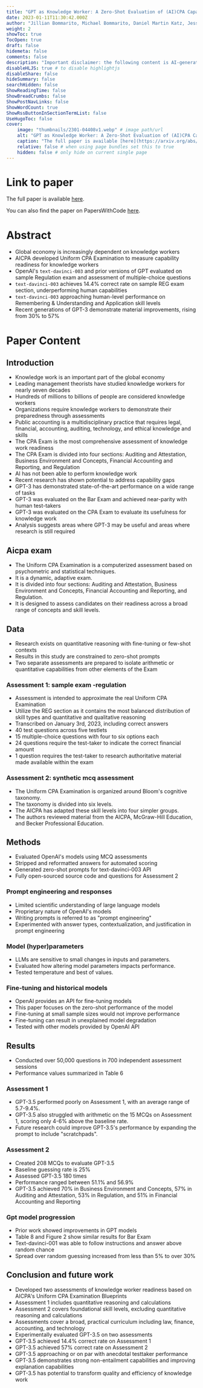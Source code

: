 ```yaml
---
title: "GPT as Knowledge Worker: A Zero-Shot Evaluation of (AI)CPA Capabilities"
date: 2023-01-11T11:30:42.000Z
author: "Jillian Bommarito, Michael Bommarito, Daniel Martin Katz, Jessica Katz"
weight: 2
showToc: true
TocOpen: true
draft: false
hidemeta: false
comments: false
description: "Important disclaimer: the following content is AI-generated, please make sure to fact check the presented information by reading the full paper."
disableHLJS: true # to disable highlightjs
disableShare: false
hideSummary: false
searchHidden: false
ShowReadingTime: false
ShowBreadCrumbs: false
ShowPostNavLinks: false
ShowWordCount: true
ShowRssButtonInSectionTermList: false
UseHugoToc: false
cover:
    image: "thumbnails/2301-04408v1.webp" # image path/url
    alt: "GPT as Knowledge Worker: A Zero-Shot Evaluation of (AI)CPA Capabilities" # alt text
    caption: "The full paper is available [here](https://arxiv.org/abs/2301.04408)." # display caption under cover
    relative: false # when using page bundles set this to true
    hidden: false # only hide on current single page
---
```


# Link to paper
The full paper is available [here](https://arxiv.org/abs/2301.04408).

You can also find the paper on PapersWithCode [here](https://paperswithcode.com/paper/gpt-as-knowledge-worker-a-zero-shot).

# Abstract
- Global economy is increasingly dependent on knowledge workers
- AICPA developed Uniform CPA Examination to measure capability readiness for knowledge workers
- OpenAI's `text-davinci-003` and prior versions of GPT evaluated on sample Regulation exam and assessment of multiple-choice questions
- `text-davinci-003` achieves 14.4% correct rate on sample REG exam section, underperforming human capabilities
- `text-davinci-003` approaching human-level performance on Remembering & Understanding and Application skill levels
- Recent generations of GPT-3 demonstrate material improvements, rising from 30% to 57%

# Paper Content

## Introduction
- Knowledge work is an important part of the global economy
- Leading management theorists have studied knowledge workers for nearly seven decades
- Hundreds of millions to billions of people are considered knowledge workers
- Organizations require knowledge workers to demonstrate their preparedness through assessments
- Public accounting is a multidisciplinary practice that requires legal, financial, accounting, auditing, technology, and ethical knowledge and skills
- The CPA Exam is the most comprehensive assessment of knowledge work readiness
- The CPA Exam is divided into four sections: Auditing and Attestation, Business Environment and Concepts, Financial Accounting and Reporting, and Regulation
- AI has not been able to perform knowledge work
- Recent research has shown potential to address capability gaps
- GPT-3 has demonstrated state-of-the-art performance on a wide range of tasks
- GPT-3 was evaluated on the Bar Exam and achieved near-parity with human test-takers
- GPT-3 was evaluated on the CPA Exam to evaluate its usefulness for knowledge work
- Analysis suggests areas where GPT-3 may be useful and areas where research is still required

## Aicpa exam
- The Uniform CPA Examination is a computerized assessment based on psychometric and statistical techniques.
- It is a dynamic, adaptive exam.
- It is divided into four sections: Auditing and Attestation, Business Environment and Concepts, Financial Accounting and Reporting, and Regulation.
- It is designed to assess candidates on their readiness across a broad range of concepts and skill levels.

## Data
- Research exists on quantitative reasoning with fine-tuning or few-shot contexts
- Results in this study are constrained to zero-shot prompts
- Two separate assessments are prepared to isolate arithmetic or quantitative capabilities from other elements of the Exam

### Assessment 1: sample exam -regulation
- Assessment is intended to approximate the real Uniform CPA Examination
- Utilize the REG section as it contains the most balanced distribution of skill types and quantitative and qualitative reasoning
- Transcribed on January 3rd, 2023, including correct answers
- 40 test questions across five testlets
- 15 multiple-choice questions with four to six options each
- 24 questions require the test-taker to indicate the correct financial amount
- 1 question requires the test-taker to research authoritative material made available within the exam

### Assessment 2: synthetic mcq assessment
- The Uniform CPA Examination is organized around Bloom's cognitive taxonomy.
- The taxonomy is divided into six levels.
- The AICPA has adapted these skill levels into four simpler groups.
- The authors reviewed material from the AICPA, McGraw-Hill Education, and Becker Professional Education.

## Methods
- Evaluated OpenAI's models using MCQ assessments
- Stripped and reformatted answers for automated scoring
- Generated zero-shot prompts for text-davinci-003 API
- Fully open-sourced source code and questions for Assessment 2

### Prompt engineering and responses
- Limited scientific understanding of large language models
- Proprietary nature of OpenAI's models
- Writing prompts is referred to as "prompt engineering"
- Experimented with answer types, contextualization, and justification in prompt engineering

### Model (hyper)parameters
- LLMs are sensitive to small changes in inputs and parameters.
- Evaluated how altering model parameters impacts performance.
- Tested temperature and best of values.

### Fine-tuning and historical models
- OpenAI provides an API for fine-tuning models
- This paper focuses on the zero-shot performance of the model
- Fine-tuning at small sample sizes would not improve performance
- Fine-tuning can result in unexplained model degradation
- Tested with other models provided by OpenAI API

## Results
- Conducted over 50,000 questions in 700 independent assessment sessions
- Performance values summarized in Table 6

### Assessment 1
- GPT-3.5 performed poorly on Assessment 1, with an average range of 5.7-9.4%.
- GPT-3.5 also struggled with arithmetic on the 15 MCQs on Assessment 1, scoring only 4-6% above the baseline rate.
- Future research could improve GPT-3.5's performance by expanding the prompt to include "scratchpads".

### Assessment 2
- Created 208 MCQs to evaluate GPT-3.5
- Baseline guessing rate is 25%
- Assessed GPT-3.5 180 times
- Performance ranged between 51.1% and 56.9%
- GPT-3.5 achieved 70% in Business Environment and Concepts, 57% in Auditing and Attestation, 53% in Regulation, and 51% in Financial Accounting and Reporting

### Gpt model progression
- Prior work showed improvements in GPT models
- Table 8 and Figure 2 show similar results for Bar Exam
- Text-davinci-001 was able to follow instructions and answer above random chance
- Spread over random guessing increased from less than 5% to over 30%

## Conclusion and future work
- Developed two assessments of knowledge worker readiness based on AICPA's Uniform CPA Examination Blueprints
- Assessment 1 includes quantitative reasoning and calculations
- Assessment 2 covers foundational skill levels, excluding quantitative reasoning and calculations
- Assessments cover a broad, practical curriculum including law, finance, accounting, and technology
- Experimentally evaluated GPT-3.5 on two assessments
- GPT-3.5 achieved 14.4% correct rate on Assessment 1
- GPT-3.5 achieved 57% correct rate on Assessment 2
- GPT-3.5 approaching or on par with anecdotal testtaker performance
- GPT-3.5 demonstrates strong non-entailment capabilities and improving explanation capabilities
- GPT-3.5 has potential to transform quality and efficiency of knowledge work
